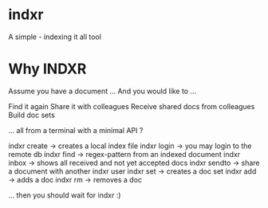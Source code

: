# indxr
A simple - indexing it all tool

# Why INDXR

Assume you have a document ... 
And you would like to ...

Find it again
Share it with colleagues
Receive shared docs from colleagues
Build doc sets

... all from a terminal with a minimal API ?

indxr create -> creates a local index file
indxr login  -> you may login to the remote db
indxr find   -> regex-pattern from an indexed document
indxr inbox  -> shows all received and not yet accepted docs
indxr sendto -> share a document with another indxr user
indxr set    -> creates a doc set
indxr add    -> adds a doc
indxr rm     -> removes a doc

... then you should wait for indxr :)


